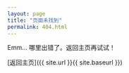 ```yaml
---
layout: page
title: "页面未找到"
permalink: 404.html
---
```


Emm... 哪里出错了。返回主页再试试！

[返回主页]({{ site.url }}{{ site.baseurl }})
